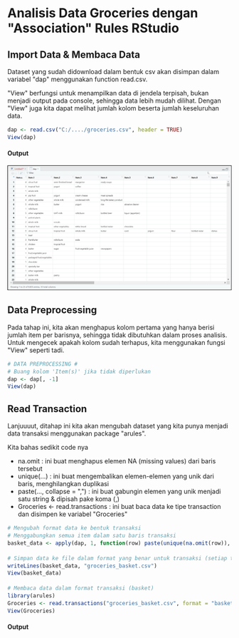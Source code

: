 # Analisis Data Groceries dengan "Association" Rules RStudio
## Import Data & Membaca Data
Dataset yang sudah didownload dalam  bentuk csv akan disimpan dalam variabel "dap" menggunakan function read.csv.

"View" berfungsi untuk menampilkan data di jendela terpisah, bukan menjadi output pada console, sehingga data lebih mudah dilihat. Dengan "View" juga kita dapat melihat jumlah kolom beserta jumlah keseluruhan data.

```r
dap <- read.csv("C:/..../groceries.csv", header = TRUE)
View(dap)
```

#### Output
![](../gambar/viewdata.png) 

## Data Preprocessing
Pada tahap ini, kita akan menghapus kolom pertama yang hanya berisi jumlah item per barisnya, sehingga tidak dibutuhkan dalam proses analisis. Untuk mengecek apakah kolom sudah terhapus, kita menggunakan fungsi "View" seperti tadi.

```r
# DATA PREPROCESSING #
# Buang kolom 'Item(s)' jika tidak diperlukan
dap <- dap[, -1]
View(dap)
```

## Read Transaction
Lanjuuuut, ditahap ini kita akan mengubah dataset yang kita punya menjadi data transaksi menggunakan package "arules".

Kita bahas sedikit code nya
- na.omit : ini buat menghapus elemen NA (missing values) dari baris tersebut
- unique(...) : ini buat mengembalikan elemen-elemen yang unik dari baris, menghilangkan duplikasi
- paste(..., collapse = ",") : ini buat gabungin elemen yang unik menjadi satu string & dipisah pake koma (,)
- Groceries <- read.transactions : ini buat baca data ke tipe transaction dan disimpen ke variabel "Groceries"

```r
# Mengubah format data ke bentuk transaksi
# Menggabungkan semua item dalam satu baris transaksi
basket_data <- apply(dap, 1, function(row) paste(unique(na.omit(row)), collapse = ","))

# Simpan data ke file dalam format yang benar untuk transaksi (setiap transaksi di satu baris)
writeLines(basket_data, "groceries_basket.csv")
View(basket_data)

# Membaca data dalam format transaksi (basket)
library(arules)
Groceries <- read.transactions("groceries_basket.csv", format = "basket", sep = ",")
View(Groceries)
```

#### Output
